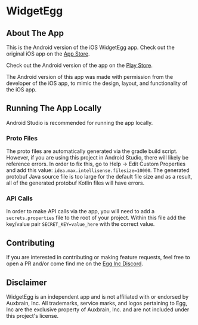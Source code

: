 # WidgetEgg

## About The App

This is the Android version of the iOS WidgetEgg app. Check out the original iOS app on
the [App Store](https://apps.apple.com/us/app/widgetegg/id6502221824).

Check out the Android version of the app on
the [Play Store](https://play.google.com/store/apps/details?id=com.widgetegg.widgeteggapp).

The Android version of this app was made with permission from the developer of the iOS app, to mimic
the design, layout, and functionality of the iOS app.

## Running The App Locally

Android Studio is recommended for running the app locally.

### Proto Files

The proto files are automatically generated via the gradle build script. However, if you are
using this project in Android Studio, there will likely be reference errors. In order to fix
this, go to Help -> Edit Custom Properties and add this value:
`idea.max.intellisense.filesize=10000`. The generated protobuf Java source file is too large for the
default file size and as a result, all of the generated protobuf Kotlin files will have errors.

### API Calls

In order to make API calls via the app, you will need to add a `secrets.properties` file to the root
of your project. Within this file add the key/value pair `SECRET_KEY=value_here` with the correct
value.

## Contributing

If you are interested in contributing or making feature requests, feel free to open a PR and/or come
find me on the [Egg Inc Discord](https://discord.gg/egginc).

## Disclaimer

WidgetEgg is an independent app and is not affiliated with or endorsed by Auxbrain, Inc. All
trademarks, service marks, and logos pertaining to Egg, Inc are the exclusive property of
Auxbrain, Inc. and are not included under this project's license.
